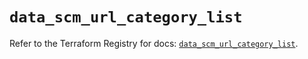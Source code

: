 # `data_scm_url_category_list`

Refer to the Terraform Registry for docs: [`data_scm_url_category_list`](https://registry.terraform.io/providers/paloaltonetworks/scm/1.0.2/docs/data-sources/url_category_list).
